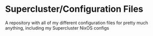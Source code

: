 # Supercluster/Configuration Files

A repository with all of my different configuration files for pretty much anything, including my Supercluster NixOS configs

